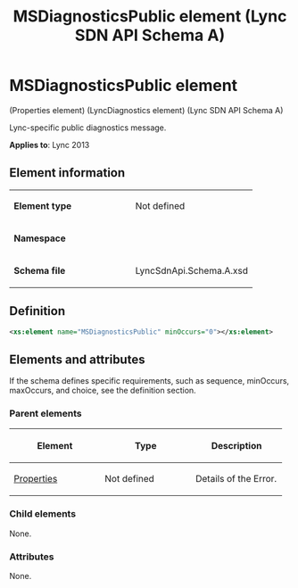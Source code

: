 ﻿---
title: MSDiagnosticsPublic element  (Lync SDN API Schema A)
TOCTitle: MSDiagnosticsPublic element
ms:assetid: a363285c-fe9c-c199-5e1d-e2a7540029b8
ms:mtpsurl: https://msdn.microsoft.com/en-us/library/Dn775130(v=office.15)
ms:contentKeyID: 62626104
ms.date: 07/24/2014
mtps_version: v=office.15
dev_langs:
- xml
---

# MSDiagnosticsPublic element 

(Properties element) (LyncDiagnostics element) (Lync SDN API Schema A)

Lync-specific public diagnostics message.


**Applies to**: Lync 2013

## Element information

<table>
<colgroup>
<col style="width: 50%" />
<col style="width: 50%" />
</colgroup>
<tbody>
<tr class="odd">
<td><p><strong>Element type</strong></p></td>
<td><p>Not defined</p></td>
</tr>
<tr class="even">
<td><p><strong>Namespace</strong></p></td>
<td><p></p></td>
</tr>
<tr class="odd">
<td><p><strong>Schema file</strong></p></td>
<td><p>LyncSdnApi.Schema.A.xsd</p></td>
</tr>
</tbody>
</table>


## Definition

```xml
<xs:element name="MSDiagnosticsPublic" minOccurs="0"></xs:element>
```

## Elements and attributes

If the schema defines specific requirements, such as sequence, minOccurs, maxOccurs, and choice, see the definition section.

### Parent elements

<table>
<colgroup>
<col style="width: 33%" />
<col style="width: 33%" />
<col style="width: 33%" />
</colgroup>
<thead>
<tr class="header">
<th><p>Element</p></th>
<th><p>Type</p></th>
<th><p>Description</p></th>
</tr>
</thead>
<tbody>
<tr class="odd">
<td><p><a href="properties-element-lyncdiagnostics-element-lync-sdn-api-schema-a.md">Properties</a></p></td>
<td><p>Not defined</p></td>
<td><p>Details of the Error.</p></td>
</tr>
</tbody>
</table>


### Child elements

None.

### Attributes

None.

